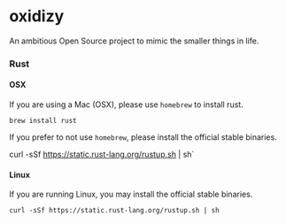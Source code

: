 # oxidizy

An ambitious Open Source project to mimic the smaller things in life.

### Rust

#### OSX

If you are using a Mac (OSX), please use `homebrew` to install rust.

`brew install rust`

If you prefer to not use `homebrew`, please install the official stable binaries.

curl -sSf https://static.rust-lang.org/rustup.sh | sh`

#### Linux

If you are running Linux, you may install the official stable binaries.

`curl -sSf https://static.rust-lang.org/rustup.sh | sh`
